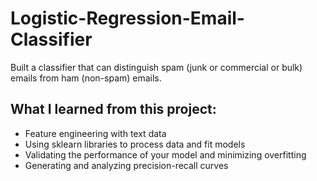 # Logistic-Regression-Email-Classifier
Built a classifier that can distinguish spam (junk or commercial or bulk) emails from ham (non-spam) emails.

## What I learned from this project:
- Feature engineering with text data
- Using sklearn libraries to process data and fit models
- Validating the performance of your model and minimizing overfitting
- Generating and analyzing precision-recall curves
